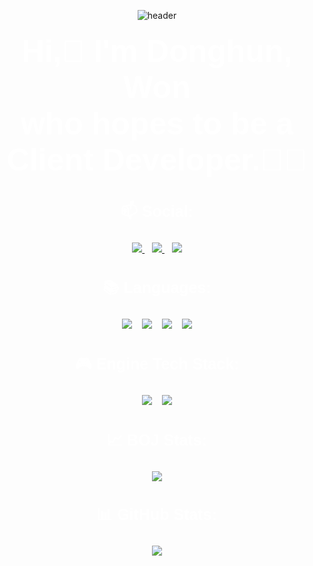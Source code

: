 <div align="center">

  
![header](https://capsule-render.vercel.app/api?type=waving&color=gradient&height=250&section=header&text=gdevhun&fontSize=90)
  <!-- Introduction Section -->
  <h1 align="center" style="font-family: 'Arial', sans-serif; color: #ffffff; font-size: 50px; margin-top: 20px;">Hi,👋 I'm Donghun, Won</br>who hopes to be a Client Developer.👨‍💻</h1>

  <!-- Social Links -->
  <h3 align="center" style="font-family: 'Arial', sans-serif; color: #ffffff; font-size: 25px;">📫 Social:</h3>
  <p align="center">
    <a href="https://blog.naver.com/donghun_o" target="_blank">
      <img src="https://img.shields.io/badge/BLOG-blue?style=for-the-badge&logo=blogger&logoColor=white" />
    </a> &nbsp;&nbsp;
    <a href="mailto:wjh9330@naver.com">
      <img src="https://img.shields.io/badge/EMAIL-orange?style=for-the-badge&logo=gmail&logoColor=white" />
    </a> &nbsp;&nbsp; 
    <a href="https://www.instagram.com/dawninghun/">
      <img src="https://img.shields.io/badge/INSTAGRAM-pink?style=for-the-badge&logo=instagram&logoColor=white" />
    </a>
  </p>

  <!-- Languages Section -->
  <h3 align="center" style="font-family: 'Arial', sans-serif; color: #ffffff; font-size: 25px;">📚 Languages:</h3>
  <p align="center">
    <img src="https://img.shields.io/badge/python-3670A0?style=for-the-badge&logo=python&logoColor=ffdd54"/> &nbsp;&nbsp;
    <img src="https://img.shields.io/badge/c-%23239120.svg?style=for-the-badge&logo=c&logoColor=white"/> &nbsp;&nbsp;
    <img src="https://img.shields.io/badge/c++-%2300599C.svg?style=for-the-badge&logo=c%2B%2B&logoColor=white"/> &nbsp;&nbsp;
    <img src="https://img.shields.io/badge/c%23-%23239120.svg?style=for-the-badge&logo=c-sharp&logoColor=white"/>    
  </p>

  <!-- Engine Tech Stack Section -->
  <h3 align="center" style="font-family: 'Arial', sans-serif; color: #ffffff; font-size: 25px;">🎮 Engine Tech Stack:</h3>
<p align="center">
   <img src="https://img.shields.io/badge/Unity-20232a?style=for-the-badge&logo=unity&logoColor=white"/> &nbsp;&nbsp;
   <img src="https://img.shields.io/badge/unrealengine-%23313131.svg?style=for-the-badge&logo=unrealengine&logoColor=white&color=blue">
</p>

  <!-- BOJ Stats Section -->
  <h3 align="center" style="font-family: 'Arial', sans-serif; color: #ffffff; font-size: 25px;">📈 BOJ Stats:</h3>
  <p align="center">
    <a href="https://solved.ac/wjh9330">
      <img src="http://mazassumnida.wtf/api/v2/generate_badge?boj=wjh9330" />
    </a>
  </p>

  <!-- GitHub Stats Section -->
  <h3 align="center" style="font-family: 'Arial', sans-serif; color: #ffffff; font-size: 25px;">📊 GitHub Stats:</h3>
  <p align="center">
    <img src="https://github-readme-stats.vercel.app/api?username=gdevhun&show_icons=true&hide_title=true&count_private=true&theme=radical&hide=prs&border_radius=10&langs_count=10" />
  </p>

</div>
